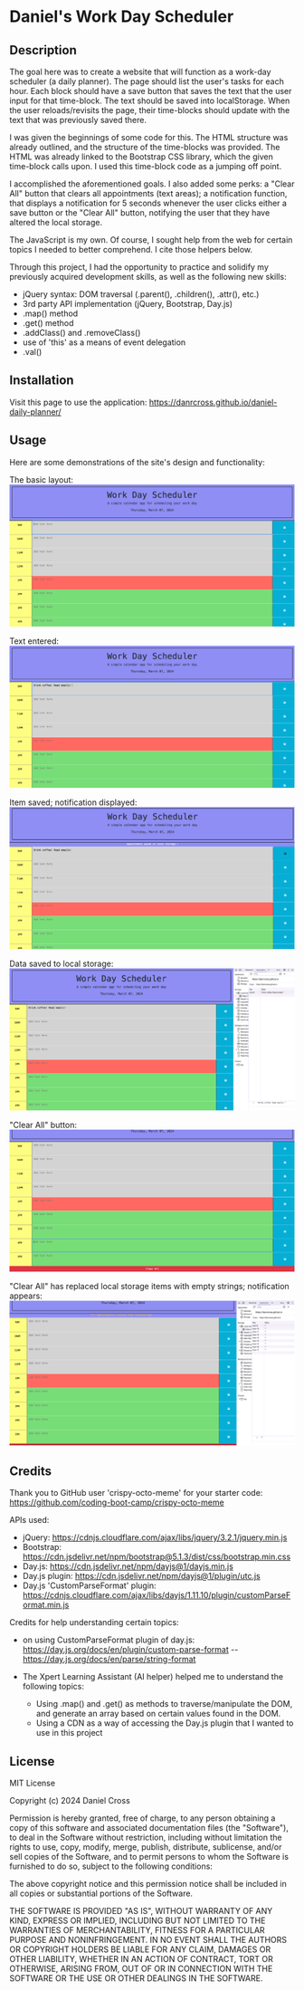 #  Daniel's Work Day Scheduler

## Description

The goal here was to create a website that will function as a work-day scheduler (a daily planner). The page should list the user's tasks for each hour. Each block should have a save button that saves the text that the user input for that time-block. The text should be saved into localStorage. When the user reloads/revisits the page, their time-blocks should update with the text that was previously saved there. 

I was given the beginnings of some code for this. The HTML structure was already outlined, and the structure of the time-blocks was provided. The HTML was already linked to the Bootstrap CSS library, which the given time-block calls upon. I used this time-block code as a jumping off point. 

I accomplished the aforementioned goals. I also added some perks: a "Clear All" button that clears all appointments (text areas); a notification function, that displays a notification for 5 seconds whenever the user clicks either a save button or the "Clear All" button, notifying the user that they have altered the local storage.

The JavaScript is my own. Of course, I sought help from the web for certain topics I needed to better comprehend. I cite those helpers below.

Through this project, I had the opportunity to practice and solidify my previously acquired development skills, as well as the following new skills: 
- jQuery syntax: DOM traversal (.parent(), .children(), .attr(), etc.)
- 3rd party API implementation (jQuery, Bootstrap, Day.js)
- .map() method 
- .get() method
- .addClass() and .removeClass() 
- use of 'this' as a means of event delegation
- .val()

## Installation

Visit this page to use the application: https://danrcross.github.io/daniel-daily-planner/

## Usage

Here are some demonstrations of the site's design and functionality:

The basic layout:
![Layout](assets/images/layout.png)

Text entered: 
![Text entry](assets/images/text-entry.png)

Item saved; notification displayed:
![Save function & notification](assets/images/save-function-notification.png)

Data saved to local storage:
![Local storage active](assets/images/localstorage-active.png)

"Clear All" button: 
![Clear button design](assets/images/clear-btn.png)

"Clear All" has replaced local storage items with empty strings; notification appears:
![Clear button function & notification](assets/images/storage-clear-notification.png)

## Credits

Thank you to GitHub user 'crispy-octo-meme' for your starter code: https://github.com/coding-boot-camp/crispy-octo-meme

APIs used: 
- jQuery: https://cdnjs.cloudflare.com/ajax/libs/jquery/3.2.1/jquery.min.js
- Bootstrap: https://cdn.jsdelivr.net/npm/bootstrap@5.1.3/dist/css/bootstrap.min.css
- Day.js: https://cdn.jsdelivr.net/npm/dayjs@1/dayjs.min.js
- Day.js plugin: https://cdn.jsdelivr.net/npm/dayjs@1/plugin/utc.js
- Day.js 'CustomParseFormat' plugin: https://cdnjs.cloudflare.com/ajax/libs/dayjs/1.11.10/plugin/customParseFormat.min.js

Credits for help understanding certain topics:
- on using CustomParseFormat plugin of day.js: https://day.js.org/docs/en/plugin/custom-parse-format 
--https://day.js.org/docs/en/parse/string-format

- The Xpert Learning Assistant (AI helper) helped me to understand the following topics:
    - Using .map() and .get() as methods to traverse/manipulate the DOM, and generate an array based on certain values found in the DOM.
    - Using a CDN as a way of accessing the Day.js plugin that I wanted to use in this project

## License

MIT License

Copyright (c) 2024 Daniel Cross

Permission is hereby granted, free of charge, to any person obtaining a copy
of this software and associated documentation files (the "Software"), to deal
in the Software without restriction, including without limitation the rights
to use, copy, modify, merge, publish, distribute, sublicense, and/or sell
copies of the Software, and to permit persons to whom the Software is
furnished to do so, subject to the following conditions:

The above copyright notice and this permission notice shall be included in all
copies or substantial portions of the Software.

THE SOFTWARE IS PROVIDED "AS IS", WITHOUT WARRANTY OF ANY KIND, EXPRESS OR
IMPLIED, INCLUDING BUT NOT LIMITED TO THE WARRANTIES OF MERCHANTABILITY,
FITNESS FOR A PARTICULAR PURPOSE AND NONINFRINGEMENT. IN NO EVENT SHALL THE
AUTHORS OR COPYRIGHT HOLDERS BE LIABLE FOR ANY CLAIM, DAMAGES OR OTHER
LIABILITY, WHETHER IN AN ACTION OF CONTRACT, TORT OR OTHERWISE, ARISING FROM,
OUT OF OR IN CONNECTION WITH THE SOFTWARE OR THE USE OR OTHER DEALINGS IN THE
SOFTWARE.

